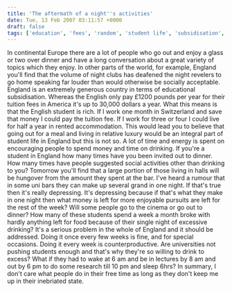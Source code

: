 ```yaml
---
title: 'The aftermath of a night''s activities'
date: Tue, 13 Feb 2007 03:11:57 +0000
draft: false
tags: ['education', 'fees', 'random', 'student life', 'subsidisation', 'university', 'university']
---
```


In continental Europe there are a lot of people who go out and enjoy a glass or two over dinner and have a long conversation about a great variety of topics which they enjoy. In other parts of the world, for example, England you'll find that the volume of night clubs has deafened the night revelers to go home speaking far louder than would otherwise be socially acceptable. England is an extremely generous country in terms of educational subsidisation. Whereas the English only pay £1200 pounds per year for their tuition fees in America it's up to 30,000 dollars a year. What this means is that the English student is rich. If I work one month in Switzerland and save that money I could pay the tuition fee. If I work for three or four I could live for half a year in rented accommodation. This would lead you to believe that going out for a meal and living in relative luxury would be an integral part of student life in England but this is not so. A lot of time and energy is spent on encouraging people to spend money and time on drinking. If you're a student in England how many times have you been invited out to dinner. How many times have people suggested social activities other than drinking to you? Tomorrow you'll find that a large portion of those living in halls will be hungover from the amount they spent at the bar. I've heard a rumour that in some uni bars they can make up several grand in one night. If that's true then it's really depressing. It's depressing because if that's what they make in one night then what money is left for more enjoyable pursuits are left for the rest of the week? Will some people go to the cinema or go out to dinner? How many of these students spend a week a month broke with hardly anything left for food because of their single night of excessive drinking? It's a serious problem in the whole of England and it should be addressed. Doing it once every few weeks is fine, and for special occasions. Doing it every week is counterproductive. Are universities not pushing students enough and that's why they're so willing to drink to excess? What if they had to wake at 6 am and be in lectures by 8 am and out by 6 pm to do some research till 10 pm and sleep 6hrs? In summary, I don't care what people do in their free time as long as they don't keep me up in their inebriated state.